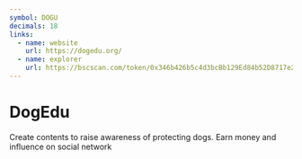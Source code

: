 ```yaml
---
symbol: DOGU
decimals: 18
links:
  - name: website
    url: https://dogedu.org/
  - name: explorer
    url: https://bscscan.com/token/0x346b426b5c4d3bcBb129Ed84b52D8717e245BCE1
---
```


# DogEdu

Create contents to raise awareness of protecting dogs. Earn money and influence on social network

